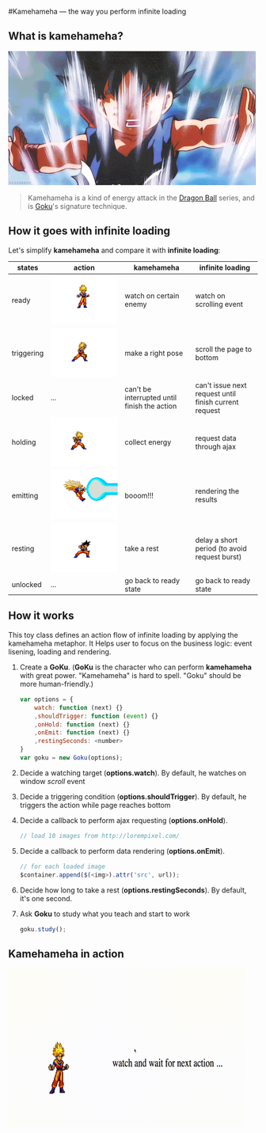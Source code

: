 #Kamehameha — the way you perform infinite loading

## What is kamehameha?

![kamehameha](./kamehameha.gif)

> Kamehameha is a kind of energy attack in the [Dragon Ball](https://en.wikipedia.org/wiki/Dragon_Ball) series, and is [Goku](https://en.wikipedia.org/wiki/Goku)'s signature technique.

## How it goes with infinite loading

Let's simplify **kamehameha** and compare it with **infinite loading**:

| states  | action | kamehameha | infinite loading |
| --------- | -------- | ------------------ | --------------------- |
| ready | ![1](./examples/img/ready.png) | watch on certain enemy | watch on scrolling event |
| triggering | ![2](./examples/img/trigger.png) | make a right pose | scroll the page to bottom |
| locked | ... | can't be interrupted until finish the action | can't issue next request until finish current request |
| holding | ![3](./examples/img/hold.png) | collect energy | request data through ajax | 
| emitting | ![4](./examples/img/emit.png) | booom!!! | rendering the results |
| resting | ![5](./examples/img/rest.png) | take a rest | delay a short period (to avoid request burst) |
| unlocked | ... | go back to ready state | go back to ready state |


## How it works

This toy class defines an action flow of infinite loading by applying the kamehameha metaphor. It Helps user to focus on the business logic: event lisening, loading and rendering.

1. Create a **GoKu**. (**GoKu** is the character who can perform **kamehameha** with great power. "Kamehameha" is hard to spell. "Goku" should be more human-friendly.)

	```js
	var options = {
		watch: function (next) {}
		,shouldTrigger: function (event) {}
		,onHold: function (next) {}
		,onEmit: function (next) {}
		,restingSeconds: <number>
	}
	var goku = new Goku(options);
	```

2. Decide a watching target (**options.watch**). By default, he watches on window *scroll* event

3. Decide a triggering condition (**options.shouldTrigger**). By default, he triggers the action while page reaches bottom

4. Decide a callback to perform ajax requesting (**options.onHold**).

	```js
	// load 10 images from http://lorempixel.com/
	```

5. Decide a callback to perform data rendering (**options.onEmit**).

	```js
	// for each loaded image 	
	$container.append($(<img>).attr('src', url));
	```
6. Decide how long to take a rest (**options.restingSeconds**). By default, it's one second.

7. Ask **Goku** to study what you teach and start to work

	```js
	goku.study();
	```


## Kamehameha in action

![kamehameha](./demo.gif)
